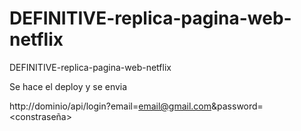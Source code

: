 # DEFINITIVE-replica-pagina-web-netflix
DEFINITIVE-replica-pagina-web-netflix

Se hace el deploy y se envia


http://dominio/api/login?email=<email@gmail.com>&password=<constraseña>